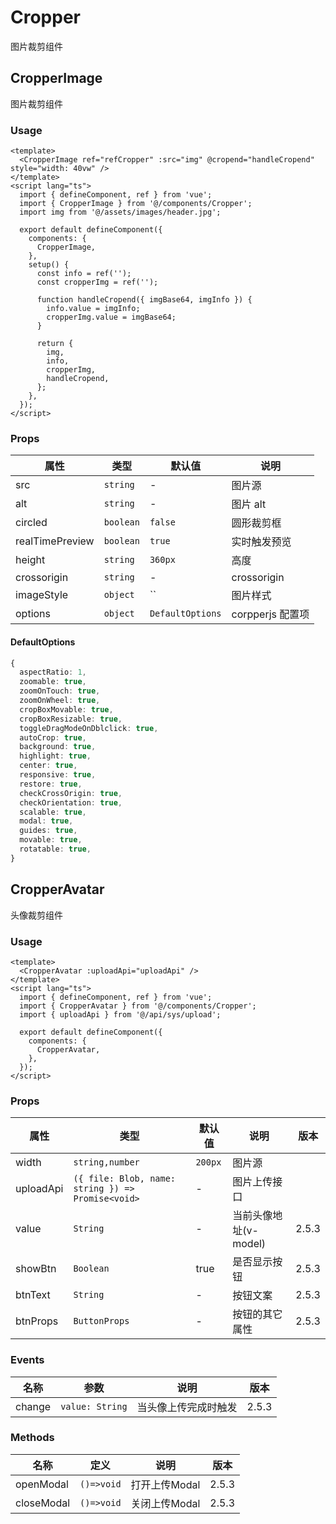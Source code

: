 # Cropper

图片裁剪组件

## CropperImage

图片裁剪组件

### Usage

```vue
<template>
  <CropperImage ref="refCropper" :src="img" @cropend="handleCropend" style="width: 40vw" />
</template>
<script lang="ts">
  import { defineComponent, ref } from 'vue';
  import { CropperImage } from '@/components/Cropper';
  import img from '@/assets/images/header.jpg';

  export default defineComponent({
    components: {
      CropperImage,
    },
    setup() {
      const info = ref('');
      const cropperImg = ref('');

      function handleCropend({ imgBase64, imgInfo }) {
        info.value = imgInfo;
        cropperImg.value = imgBase64;
      }

      return {
        img,
        info,
        cropperImg,
        handleCropend,
      };
    },
  });
</script>
```

### Props

| 属性            | 类型      | 默认值           | 说明             |
| --------------- | --------- | ---------------- | ---------------- |
| src             | `string`  | -                | 图片源           |
| alt             | `string`  | -                | 图片 alt         |
| circled         | `boolean` | `false`          | 圆形裁剪框       |
| realTimePreview | `boolean` | `true`           | 实时触发预览     |
| height          | `string`  | `360px`          | 高度             |
| crossorigin     | `string`  | -                | crossorigin      |
| imageStyle      | `object`  | ``               | 图片样式         |
| options         | `object`  | `DefaultOptions` | corpperjs 配置项 |

#### DefaultOptions

```ts
{
  aspectRatio: 1,
  zoomable: true,
  zoomOnTouch: true,
  zoomOnWheel: true,
  cropBoxMovable: true,
  cropBoxResizable: true,
  toggleDragModeOnDblclick: true,
  autoCrop: true,
  background: true,
  highlight: true,
  center: true,
  responsive: true,
  restore: true,
  checkCrossOrigin: true,
  checkOrientation: true,
  scalable: true,
  modal: true,
  guides: true,
  movable: true,
  rotatable: true,
}
```

## CropperAvatar

头像裁剪组件

### Usage

```vue
<template>
  <CropperAvatar :uploadApi="uploadApi" />
</template>
<script lang="ts">
  import { defineComponent, ref } from 'vue';
  import { CropperAvatar } from '@/components/Cropper';
  import { uploadApi } from '@/api/sys/upload';

  export default defineComponent({
    components: {
      CropperAvatar,
    },
  });
</script>
```

### Props

| 属性      | 类型                                              | 默认值  | 说明         | 版本 |
| --------- | ------------------------------------------------- | ------- | ------------ | ---- |
| width     | `string,number`                                   | `200px` | 图片源       |  |
| uploadApi | `({ file: Blob, name: string }) => Promise<void>` | -       | 图片上传接口 |  |
| value     | `String`                                          | -       | 当前头像地址(v-model) | 2.5.3 |
| showBtn   | `Boolean`                                         | true    | 是否显示按钮 | 2.5.3 |
| btnText   | `String`                                          | -       | 按钮文案    | 2.5.3 |
| btnProps  | `ButtonProps`                                     | -       | 按钮的其它属性 | 2.5.3 |

### Events

| 名称      | 参数                                              |  说明         | 版本 |
| --------- | ------------------------------------------------- | ------------ | ---- |
| change    | `value: String`                                   | 当头像上传完成时触发   | 2.5.3 |

### Methods

| 名称      | 定义                                              |  说明         | 版本 |
| --------- | ------------------------------------------------- | ------------ | ---- |
| openModal    | `()=>void`                                 | 打开上传Modal   | 2.5.3 |
| closeModal    | `()=>void`                                 | 关闭上传Modal   | 2.5.3 |
